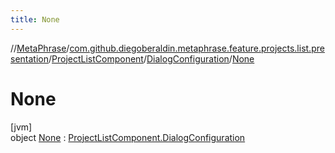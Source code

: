 ```yaml
---
title: None
---
```

//[MetaPhrase](../../../../../index.html)/[com.github.diegoberaldin.metaphrase.feature.projects.list.presentation](../../../index.html)/[ProjectListComponent](../../index.html)/[DialogConfiguration](../index.html)/[None](index.html)



# None



[jvm]\
object [None](index.html) : [ProjectListComponent.DialogConfiguration](../index.html)


